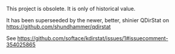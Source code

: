 This project is obsolete. It is only of historical value.

It has been superseeded by the newer, better, shinier QDirStat on
https://github.com/shundhammer/qdirstat

See https://github.com/softace/kdirstat/issues/1#issuecomment-354025865
